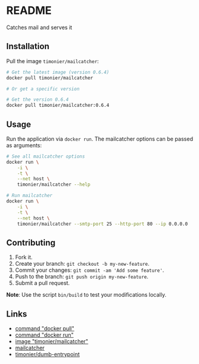 # README

Catches mail and serves it

## Installation

Pull the image `timonier/mailcatcher`:

```sh
# Get the latest image (version 0.6.4)
docker pull timonier/mailcatcher

# Or get a specific version

# Get the version 0.6.4
docker pull timonier/mailcatcher:0.6.4
```

## Usage

Run the application via `docker run`. The mailcatcher options can be passed as arguments:

```sh
# See all mailcatcher options
docker run \
    -i \
    -t \
    --net host \
    timonier/mailcatcher --help

# Run mailcatcher
docker run \
    -i \
    -t \
    --net host \
    timonier/mailcatcher --smtp-port 25 --http-port 80 --ip 0.0.0.0
```

## Contributing

1. Fork it.
2. Create your branch: `git checkout -b my-new-feature`.
3. Commit your changes: `git commit -am 'Add some feature'`.
4. Push to the branch: `git push origin my-new-feature`.
5. Submit a pull request.

__Note__: Use the script `bin/build` to test your modifications locally.

## Links

* [command "docker pull"](https://docs.docker.com/reference/commandline/pull/)
* [command "docker run"](https://docs.docker.com/reference/run/)
* [image "timonier/mailcatcher"](https://hub.docker.com/r/timonier/mailcatcher/)
* [mailcatcher](https://mailcatcher.me/)
* [timonier/dumb-entrypoint](https://github.com/timonier/dumb-entrypoint)
